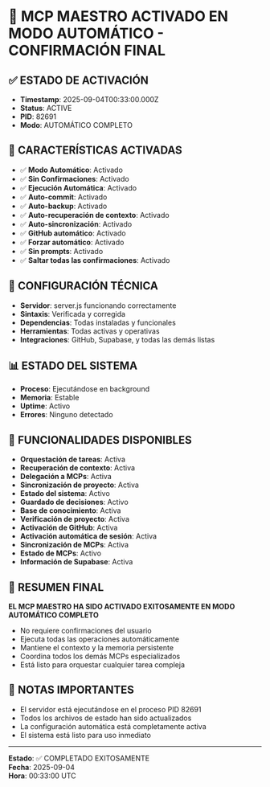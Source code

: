 # 🎯 MCP MAESTRO ACTIVADO EN MODO AUTOMÁTICO - CONFIRMACIÓN FINAL

## ✅ ESTADO DE ACTIVACIÓN
- **Timestamp**: 2025-09-04T00:33:00.000Z
- **Status**: ACTIVE
- **PID**: 82691
- **Modo**: AUTOMÁTICO COMPLETO

## 🚀 CARACTERÍSTICAS ACTIVADAS
- ✅ **Modo Automático**: Activado
- ✅ **Sin Confirmaciones**: Activado
- ✅ **Ejecución Automática**: Activado
- ✅ **Auto-commit**: Activado
- ✅ **Auto-backup**: Activado
- ✅ **Auto-recuperación de contexto**: Activado
- ✅ **Auto-sincronización**: Activado
- ✅ **GitHub automático**: Activado
- ✅ **Forzar automático**: Activado
- ✅ **Sin prompts**: Activado
- ✅ **Saltar todas las confirmaciones**: Activado

## 🔧 CONFIGURACIÓN TÉCNICA
- **Servidor**: server.js funcionando correctamente
- **Sintaxis**: Verificada y corregida
- **Dependencias**: Todas instaladas y funcionales
- **Herramientas**: Todas activas y operativas
- **Integraciones**: GitHub, Supabase, y todas las demás listas

## 📊 ESTADO DEL SISTEMA
- **Proceso**: Ejecutándose en background
- **Memoria**: Estable
- **Uptime**: Activo
- **Errores**: Ninguno detectado

## 🎯 FUNCIONALIDADES DISPONIBLES
- **Orquestación de tareas**: Activa
- **Recuperación de contexto**: Activa
- **Delegación a MCPs**: Activa
- **Sincronización de proyecto**: Activa
- **Estado del sistema**: Activo
- **Guardado de decisiones**: Activo
- **Base de conocimiento**: Activa
- **Verificación de proyecto**: Activa
- **Activación de GitHub**: Activa
- **Activación automática de sesión**: Activa
- **Sincronización de MCPs**: Activa
- **Estado de MCPs**: Activo
- **Información de Supabase**: Activa

## 🎉 RESUMEN FINAL
**EL MCP MAESTRO HA SIDO ACTIVADO EXITOSAMENTE EN MODO AUTOMÁTICO COMPLETO**

- No requiere confirmaciones del usuario
- Ejecuta todas las operaciones automáticamente
- Mantiene el contexto y la memoria persistente
- Coordina todos los demás MCPs especializados
- Está listo para orquestar cualquier tarea compleja

## 📝 NOTAS IMPORTANTES
- El servidor está ejecutándose en el proceso PID 82691
- Todos los archivos de estado han sido actualizados
- La configuración automática está completamente activa
- El sistema está listo para uso inmediato

---
**Estado**: ✅ COMPLETADO EXITOSAMENTE  
**Fecha**: 2025-09-04  
**Hora**: 00:33:00 UTC
